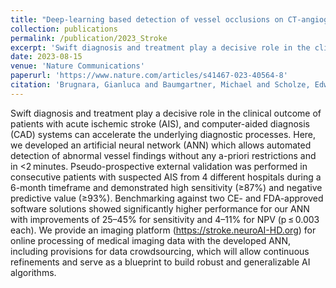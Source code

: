 ```yaml
---
title: "Deep-learning based detection of vessel occlusions on CT-angiography in patients with suspected acute ischemic stroke"
collection: publications
permalink: /publication/2023_Stroke
excerpt: 'Swift diagnosis and treatment play a decisive role in the clinical outcome of patients with acute ischemic stroke (AIS), and computer-aided diagnosis (CAD) systems can accelerate the underlying diagnostic processes. Here, we developed an artificial neural network (ANN) which allows automated detection of abnormal vessel findings without any a-priori restrictions and in <2 minutes. Pseudo-prospective external validation was performed in consecutive patients with suspected AIS from 4 different hospitals during a 6-month timeframe and demonstrated high sensitivity (≥87%) and negative predictive value (≥93%). Benchmarking against two CE- and FDA-approved software solutions showed significantly higher performance for our ANN with improvements of 25–45% for sensitivity and 4–11% for NPV (p ≤ 0.003 each). We provide an imaging platform (https://stroke.neuroAI-HD.org) for online processing of medical imaging data with the developed ANN, including provisions for data crowdsourcing, which will allow continuous refinements and serve as a blueprint to build robust and generalizable AI algorithms.'
date: 2023-08-15
venue: 'Nature Communications'
paperurl: 'https://www.nature.com/articles/s41467-023-40564-8'
citation: 'Brugnara, Gianluca and Baumgartner, Michael and Scholze, Edwin David, et al. "Deep-learning based detection of vessel occlusions on CT-angiography in patients with suspected acute ischemic stroke." Nature Communications 14.1 (2023): 4938.'
---
```


Swift diagnosis and treatment play a decisive role in the clinical outcome of patients with acute ischemic stroke (AIS), and computer-aided diagnosis (CAD) systems can accelerate the underlying diagnostic processes. Here, we developed an artificial neural network (ANN) which allows automated detection of abnormal vessel findings without any a-priori restrictions and in <2 minutes. Pseudo-prospective external validation was performed in consecutive patients with suspected AIS from 4 different hospitals during a 6-month timeframe and demonstrated high sensitivity (≥87%) and negative predictive value (≥93%). Benchmarking against two CE- and FDA-approved software solutions showed significantly higher performance for our ANN with improvements of 25–45% for sensitivity and 4–11% for NPV (p ≤ 0.003 each). We provide an imaging platform (https://stroke.neuroAI-HD.org) for online processing of medical imaging data with the developed ANN, including provisions for data crowdsourcing, which will allow continuous refinements and serve as a blueprint to build robust and generalizable AI algorithms.
